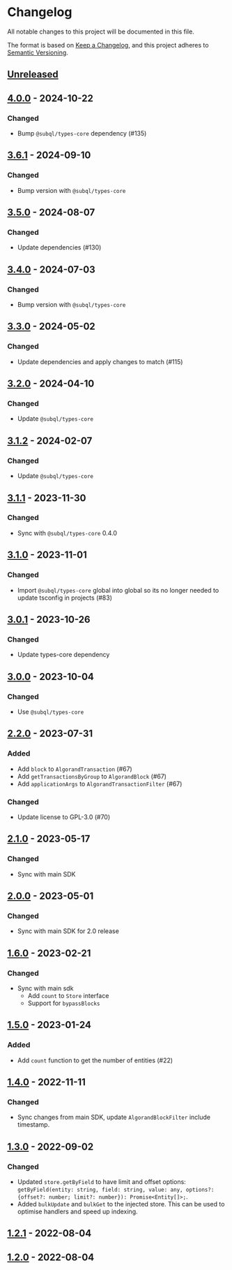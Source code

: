 # Changelog
All notable changes to this project will be documented in this file.

The format is based on [Keep a Changelog](https://keepachangelog.com/en/1.0.0/),
and this project adheres to [Semantic Versioning](https://semver.org/spec/v2.0.0.html).

## [Unreleased]

## [4.0.0] - 2024-10-22
### Changed
- Bump `@subql/types-core` dependency (#135)

## [3.6.1] - 2024-09-10
### Changed
- Bump version with `@subql/types-core`

## [3.5.0] - 2024-08-07
### Changed
- Update dependencies (#130)

## [3.4.0] - 2024-07-03
### Changed
- Bump version with `@subql/types-core`

## [3.3.0] - 2024-05-02
### Changed
- Update dependencies and apply changes to match (#115)

## [3.2.0] - 2024-04-10
### Changed
- Update `@subql/types-core`

## [3.1.2] - 2024-02-07
### Changed
- Update `@subql/types-core`

## [3.1.1] - 2023-11-30
### Changed
- Sync with `@subql/types-core` 0.4.0

## [3.1.0] - 2023-11-01
### Changed
- Import `@subql/types-core` global into global so its no longer needed to update tsconfig in projects (#83)

## [3.0.1] - 2023-10-26
### Changed
- Update types-core dependency

## [3.0.0] - 2023-10-04
### Changed
- Use `@subql/types-core`

## [2.2.0] - 2023-07-31
### Added
- Add `block` to `AlgorandTransaction` (#67)
- Add `getTransactionsByGroup` to `AlgorandBlock` (#67)
- Add `applicationArgs` to `AlgorandTransactionFilter` (#67)

### Changed
- Update license to GPL-3.0 (#70)

## [2.1.0] - 2023-05-17
### Changed
- Sync with main SDK

## [2.0.0] - 2023-05-01
### Changed
- Sync with main SDK for 2.0 release

## [1.6.0] - 2023-02-21
### Changed
- Sync with main sdk
  - Add `count` to `Store` interface
  - Support for `bypassBlocks`

## [1.5.0] - 2023-01-24
### Added
- Add `count` function to get the number of entities (#22)

## [1.4.0] - 2022-11-11
### Changed
- Sync changes from main SDK, update `AlgorandBlockFilter` include timestamp.

## [1.3.0] - 2022-09-02
### Changed
- Updated `store.getByField` to have limit and offset options: `getByField(entity: string, field: string, value: any, options?: {offset?: number; limit?: number}): Promise<Entity[]>;`.
- Added `bulkUpdate` and `bulkGet` to the injected store. This can be used to optimise handlers and speed up indexing.

## [1.2.1] - 2022-08-04

## [1.2.0] - 2022-08-04
[Unreleased]: https://github.com/subquery/subql-algorand/compare/types-algorand/4.0.0...HEAD
[4.0.0]: https://github.com/subquery/subql-algorand/compare/types-algorand/3.6.1...types-algorand/4.0.0
[3.6.1]: https://github.com/subquery/subql-algorand/compare/types-algorand/3.5.0...types-algorand/3.6.1
[3.5.0]: https://github.com/subquery/subql-algorand/compare/types-algorand/3.4.0...types-algorand/3.5.0
[3.4.0]: https://github.com/subquery/subql-algorand/compare/types-algorand/3.3.0...types-algorand/3.4.0
[3.3.0]: https://github.com/subquery/subql-algorand/compare/types-algorand/3.2.0...types-algorand/3.3.0
[3.2.0]: https://github.com/subquery/subql-algorand/compare/types-algorand/3.1.2...types-algorand/3.2.0
[3.1.2]: https://github.com/subquery/subql-algorand/compare/types-algorand/3.1.1...types-algorand/3.1.2
[3.1.1]: https://github.com/subquery/subql-algorand/compare/types-algorand/3.1.0...types-algorand/3.1.1
[3.1.0]: https://github.com/subquery/subql-algorand/compare/types-algorand/3.0.1...types-algorand/3.1.0
[3.0.1]: https://github.com/subquery/subql-algorand/compare/types-algorand/3.0.0...types-algorand/3.0.1
[3.0.0]: https://github.com/subquery/subql-algorand/compare/types/2.2.0...types/3.0.0
[2.2.0]: https://github.com/subquery/subql-algorand/compare/types/2.1.0...types/2.2.0
[2.1.0]: https://github.com/subquery/subql-algorand/compare/types/2.0.0...types/2.1.0
[2.0.0]: https://github.com/subquery/subql-algorand/compare/types/1.6.0...types/2.0.0
[1.6.0]: https://github.com/subquery/subql-algorand/compare/types/1.5.0...types/1.6.0
[1.5.0]: https://github.com/subquery/subql-algorand/compare/types/1.4.0...types/1.5.0
[1.4.0]: https://github.com/subquery/subql-algorand/compare/types/1.3.0...types/1.4.0
[1.3.0]: https://github.com/subquery/subql-algorand/compare/types/1.2.1...types/1.3.0
[1.2.1]: https://github.com/subquery/subql-algorand/compare/types/1.2.1...types/1.3.0
[1.2.0]: https://github.com/subquery/subql-algorand/tag/types/1.2.0
